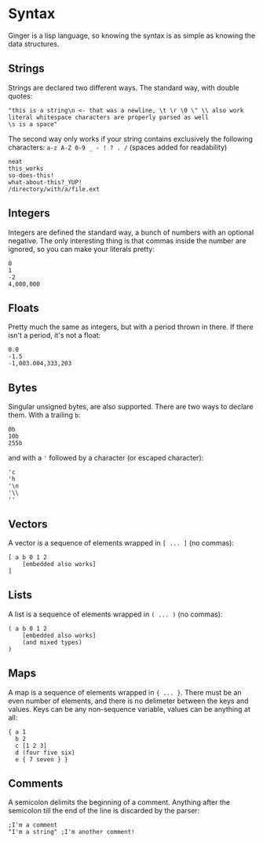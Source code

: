 # Syntax

Ginger is a lisp language, so knowing the syntax is as simple as knowing the data structures.

## Strings

Strings are declared two different ways. The standard way, with double quotes:
```
"this is a string\n <- that was a newline, \t \r \0 \" \\ also work
literal whitespace characters are properly parsed as well
\s is a space"
```

The second way only works if your string contains exclusively the following characters:
`a-z A-Z 0-9 _ - ! ? . /` (spaces added for readability)
```
neat
this_works
so-does-this!
what-about-this?_YUP!
/directory/with/a/file.ext
```

## Integers

Integers are defined the standard way, a bunch of numbers with an optional negative. The only
interesting thing is that commas inside the number are ignored, so you can make your literals pretty:
```
0
1
-2
4,000,000
```

## Floats

Pretty much the same as integers, but with a period thrown in there. If there isn't a period, it's not
a float:
```
0.0
-1.5
-1,003.004,333,203
```

## Bytes

Singular unsigned bytes, are also supported. There are two ways to declare them. With a trailing `b`:
```
0b
10b
255b
```

and with a `'` followed by a character (or escaped character):
```
'c
'h
'\n
'\\
''
```

## Vectors

A vector is a sequence of elements wrapped in `[ ... ]` (no commas):
```
[ a b 0 1 2
    [embedded also works]
]
```

## Lists

A list is a sequence of elements wrapped in `( ... )` (no commas):
```
( a b 0 1 2
    [embedded also works]
    (and mixed types)
)
```

## Maps

A map is a sequence of elements wrapped in `{ ... }`. There must be an even number of elements, and
there is no delimeter between the keys and values. Keys can be any non-sequence variable, values can
be anything at all:
```
{ a 1
  b 2
  c [1 2 3]
  d (four five six)
  e { 7 seven } }
```

## Comments

A semicolon delimits the beginning of a comment. Anything after the semicolon till the end of the line
is discarded by the parser:
```
;I'm a comment
"I'm a string" ;I'm another comment!
```
